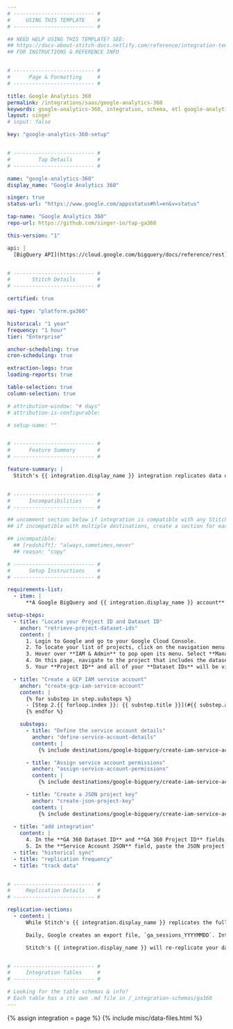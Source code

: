 ```yaml
---
# -------------------------- #
#     USING THIS TEMPLATE    #
# -------------------------- #

## NEED HELP USING THIS TEMPLATE? SEE:
## https://docs-about-stitch-docs.netlify.com/reference/integration-templates/saas/
## FOR INSTRUCTIONS & REFERENCE INFO


# -------------------------- #
#      Page & Formatting     #
# -------------------------- #

title: Google Analytics 360
permalink: /integrations/saas/google-analytics-360
keywords: google-analytics-360, integration, schema, etl google-analytics-360, google-analytics-360 etl, google-analytics-360 schema
layout: singer
# input: false

key: "google-analytics-360-setup"


# -------------------------- #
#         Tap Details        #
# -------------------------- #

name: "google-analytics-360"
display_name: "Google Analytics 360"

singer: true
status-url: "https://www.google.com/appsstatus#hl=en&v=status"

tap-name: "Google Analytics 360"
repo-url: https://github.com/singer-io/tap-ga360

this-version: "1"

api: |
  [BigQuery API](https://cloud.google.com/bigquery/docs/reference/rest){:target="new"}


# -------------------------- #
#       Stitch Details       #
# -------------------------- #

certified: true

api-type: "platform.ga360"

historical: "1 year"
frequency: "1 hour"
tier: "Enterprise"

anchor-scheduling: true
cron-scheduling: true

extraction-logs: true
loading-reports: true

table-selection: true
column-selection: true

# attribution-window: "# days"
# attribution-is-configurable: 

# setup-name: ""


# -------------------------- #
#      Feature Summary       #
# -------------------------- #

feature-summary: |
  Stitch's {{ integration.display_name }} integration replicates data using the {{ integration.api | flatify | strip }}. Refer to the [Schema](#schema) section for a list of objects available for replication.


# -------------------------- #
#      Incompatibilities     #
# -------------------------- #

## uncomment section below if integration is compatible with any Stitch destinations
## if incompatible with multiple destinations, create a section for each destination

## incompatible:
  ## [redshift]: "always,sometimes,never"
  ## reason: "copy" 

# -------------------------- #
#      Setup Instructions    #
# -------------------------- #

requirements-list:
  - item: |
      **A Google BigQuery and {{ integration.display_name }} account**. You need to have your BigQuery account configured to export to {{ integration.display_name }}. To learn how to configure this export, use [Google's step-by-step instructions](https://support.google.com/analytics/answer/3416092?hl=en&ref_topic=3416089){:target="new"}.

setup-steps:
  - title: "Locate your Project ID and Dataset ID"
    anchor: "retrieve-project-dataset-ids"
    content: |
      1. Login to Google and go to your Google Cloud Console.
      2. To locate your list of projects, click on the navigation menu in the upper left-hand corner of the page.
      3. Hover over **IAM & Admin** to pop open its menu. Select **Manage Resources**.
      4. On this page, navigate to the project that includes the dataset you want to replicate data from and click on it.
      5. Your **Project ID** and all of your **Dataset IDs** will be visible. Make note of the Project ID and Dataset ID that you want to replicate and keep it readily available for the {{ integration.display_name }} integration configuration page.

  - title: "Create a GCP IAM service account"
    anchor: "create-gcp-iam-service-account"
    content: |
      {% for substep in step.substeps %}
      - [Step 2.{{ forloop.index }}: {{ substep.title }}](#{{ substep.anchor }})
      {% endfor %}

    substeps:
      - title: "Define the service account details"
        anchor: "define-service-account-details"
        content: |
          {% include destinations/google-bigquery/create-iam-service-account.html type="define-service-account-details" %}

      - title: "Assign service account permissions"
        anchor: "assign-service-account-permissions"
        content: |
          {% include destinations/google-bigquery/create-iam-service-account.html type="assign-bq-roles" %}

      - title: "Create a JSON project key"
        anchor: "create-json-project-key"
        content: |
          {% include destinations/google-bigquery/create-iam-service-account.html type="create-json-project-key" %}  
            
  - title: "add integration"
    content: |
      4. In the **GA 360 Dataset ID** and **GA 360 Project ID** fields, enter the Project and Dataset IDs you retrieved in [Step 1](#retrieve-project-dataset-ids).
      5. In the **Service Account JSON** field, paste the JSON project key you obtained in [Step 2.3](#create-gcp-iam-service-account).
  - title: "historical sync"
  - title: "replication frequency"
  - title: "track data" 


# -------------------------- #
#     Replication Details    #
# -------------------------- #

replication-sections:  
  - content: |
      While Stitch's {{ integration.display_name }} replicates the full tables for your dataset, tables are updated by the `ga_sessions_YYYYMMDD` non-field bookmark value. 

      Daily, Google creates an export file, `ga_sessions_YYYYMMDD`. Intraday data is imported to the table `ga_sessions_intraday_YYYYMMDD` around three times per day. Once the final intraday import is complete, then the `ga_sessions_YYYYMMDD` table is complete and can be exported.

      Stitch's {{ integration.display_name }} will re-replicate your data when Google exports a `ga_sessions_YYYYMMDD` table with the date portion greater than the previous export. Allow 24 hours to see complete updates of your data.


# -------------------------- #
#     Integration Tables     #
# -------------------------- #

# Looking for the table schemas & info?
# Each table has a its own .md file in /_integration-schemas/ga360
---
```

{% assign integration = page %}
{% include misc/data-files.html %}